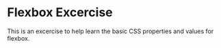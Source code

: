 # Flexbox Excercise

This is an excercise to help learn the basic CSS properties and values for flexbox.